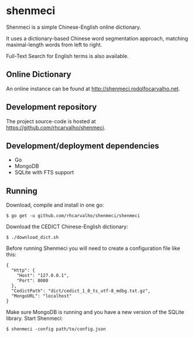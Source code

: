 shenmeci
========

Shenmeci is a simple Chinese-English online dictionary.

It uses a dictionary-based Chinese word segmentation approach, matching maximal-length words from left to right.

Full-Text Search for English terms is also available.


Online Dictionary
-----------------

An online instance can be found at http://shenmeci.rodolfocarvalho.net.


Development repository
----------------------

The project source-code is hosted at https://github.com/rhcarvalho/shenmeci.


Development/deployment dependencies
-----------------------------------

* Go
* MongoDB
* SQLite with FTS support


Running
-------

Download, compile and install in one go:

    $ go get -u github.com/rhcarvalho/shenmeci/shenmeci

Download the CEDICT Chinese-English dictionary:

    $ ./download_dict.sh

Before running Shenmeci you will need to create a configuration file like this:

    {
      "Http": {
        "Host": "127.0.0.1",
        "Port": 8080
      },
      "CedictPath": "dict/cedict_1_0_ts_utf-8_mdbg.txt.gz",
      "MongoURL": "localhost"
    }

Make sure MongoDB is running and you have a new version of the SQLite library.
Start Shenmeci:

    $ shenmeci -config path/to/config.json
